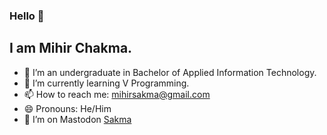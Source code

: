### Hello 👋
## I am Mihir Chakma.

- 🔭 I’m an undergraduate in Bachelor of Applied Information Technology.
- 🌱 I’m currently learning V Programming.
- 📫 How to reach me: mihirsakma@gmail.com
- 😄 Pronouns: He/Him
- 🤔 I’m on Mastodon <a rel="me" href="https://mastodon.social/@sakma">[Sakma](https://mastodon.social/@sakma)</a>

<!--
**mihirsakma/mihirsakma** is a ✨ _special_ ✨ repository because its `README.md` (this file) appears on your GitHub profile.

Here are some ideas to get you started:

- 🔭 I’m currently working on ...
- 🌱 I’m currently learning ...
- 👯 I’m looking to collaborate on ...
- 🤔 I’m looking for help with ...
- 💬 Ask me about ...
- 📫 How to reach me: ...
- 😄 Pronouns: ...
- ⚡ Fun fact: ...
-->
